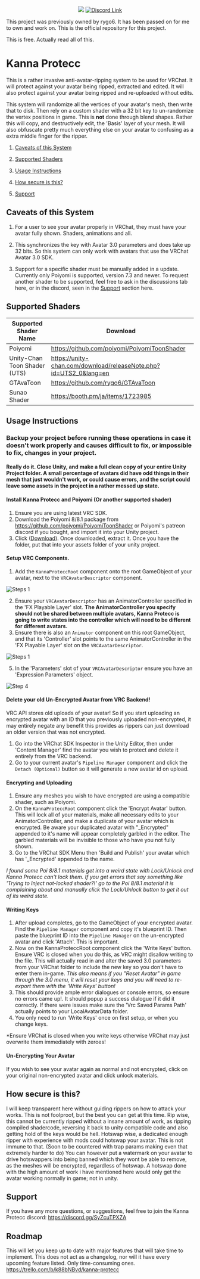 <div align="center">
  <img src="Textures/Titlebar.png" />
  <a href="https://discord.gg/SyZcuTPXZA">
    <img src="Textures/Discord%20Button.png" alt="Discord Link"/>
  </a>
</div>

This project was previously owned by rygo6. It has been passed on for me to own and work on.
This is the official repository for this project.

This is free. Actually read all of this.

# Kanna Protecc

This is a rather invasive anti-avatar-ripping system to be used for VRChat. It will protect against your avatar being ripped, extracted and edited. It will also protect against your avatar being ripped and re-uploaded without edits.

This system will randomize all the vertices of your avatar's mesh, then write that to disk. Then rely on a custom shader with a 32 bit key to un-randomize the vertex positions in game. This is <b>not</b> done through blend shapes. Rather this will copy, and destructively edit, the 'Basis' layer of your mesh. It will also obfuscate pretty much everything else on your avatar to confusing as a extra middle finger for the ripper.

1. [Caveats of this System](#caveats-of-this-system)

2. [Supported Shaders](#supported-shaders)

3. [Usage Instructions](#usage-instructions)

4. [How secure is this?](#how-secure-is-this)

5. [Support](#support)

## Caveats of this System

1. For a user to see your avatar properly in VRChat, they must have your avatar fully shown. Shaders, animations and all.

2. This synchronizes the key with Avatar 3.0 parameters and does take up 32 bits. So this system can only work with avatars that use the VRChat Avatar 3.0 SDK.

3. Support for a specific shader must be manually added in a update. Currently only Poiyomi is supported, version 7.3 and newer. To request another shader to be supported, feel free to ask in the discussions tab here, or in the discord, seen in the [Support](#support) section here.

## Supported Shaders

| Supported Shader Name  | Download |
| ------------- | ------------- |
| Poiyomi | https://github.com/poiyomi/PoiyomiToonShader |
| Unity-Chan Toon Shader (UTS) | https://unity-chan.com/download/releaseNote.php?id=UTS2_0&lang=en |
| GTAvaToon | https://github.com/rygo6/GTAvaToon |
| Sunao Shader | https://booth.pm/ja/items/1723985 |

## Usage Instructions

### Backup your project before running these operations in case it doesn't work properly and causes difficult to fix, or impossible to fix, changes in your project.

#### Really do it. Close Unity, and make a full clean copy of your entire Unity Project folder. A small percentage of avatars did have odd things in their mesh that just wouldn't work, or could cause errors, and the script could leave some assets in the project in a rather messed up state.

#### Install Kanna Protecc and Poiyomi (Or another supported shader)

1. Ensure you are using latest VRC SDK.
2. Download the Poiyomi 8/8.1 package from https://github.com/poiyomi/PoiyomiToonShader or Poiyomi's patreon discord if you bought, and import it into your Unity project.
3. Click ([Download](https://github.com/PlagueVRC/AntiRip/archive/refs/heads/main.zip)). Once downloaded, extract it. Once you have the folder, put that into your assets folder of your unity project.

#### Setup VRC Components.

1. Add the `KannaProteccRoot` component onto the root GameObject of your avatar, next to the `VRCAvatarDescriptor` component.

![Steps 1](Textures/DocSteps1.png)

2. Ensure your `VRCAvatarDescriptor` has an AnimatorController specified in the 'FX Playable Layer' slot. <b>The AnimatorController you specify should not be shared between multiple avatars, Kanna Protecc is going to write states into the controller which will need to be different for different avatars.</b>
3. Ensure there is also an `Animator` component on this root GameObject, and that its 'Controller' slot points to the same AnimatorController in the 'FX Playable Layer' slot on the `VRCAvatarDescriptor`.

![Steps 1](Textures/DocSteps2to3.png)

5. In the 'Parameters' slot of your `VRCAvatarDescriptor` ensure you have an 'Expression Parameters' object.

![Step 4](Textures/DocSteps4.png)

#### Delete your old Un-Encrypted Avatar from VRC Backend!

VRC API stores old uploads of your avatar! So if you start uploading an encrypted avatar with an ID that you previously uploaded non-encrypted, it may entirely negate any benefit this provides as rippers can just download an older version that was not encrypted.

1. Go into the VRChat SDK Inspector in the Unity Editor, then under 'Content Manager' find the avatar you wish to protect and delete it entirely from the VRC backend.
2. Go to your current avatar's `Pipeline Manager` component and click the `Detach (Optional)` button so it will generate a new avatar id on upload.

#### Encrypting and Uploading

1. Ensure any meshes you wish to have encrypted are using a compatible shader, such as Poiyomi.
2. On the `KannaProteccRoot` component click the 'Encrypt Avatar' button. This will lock all of your materials, make all necessary edits to your AnimatorController, and make a duplicate of your avatar which is encrypted. Be aware your duplicated avatar with "_Encrypted" appended to it's name will appear completely garbled in the editor. The garbled materials will be invisible to those who have you not fully shown.
3. Go to the VRChat SDK Menu then 'Build and Publish' your avatar which has '_Encrypted' appended to the name.

*I found some Poi 8/8.1 materials get into a weird state with Lock/Unlock and Kanna Protecc can't lock them. If you get errors that say something like 'Trying to Inject not-locked shader?!' go to the Poi 8/8.1 material it is complaining about and manually click the Lock/Unlock button to get it out of its weird state.*

#### Writing Keys

1. After upload completes, go to the GameObject of your encrypted avatar. Find the `Pipeline Manager` component and copy it's blueprint ID. Then paste the blueprint ID into the `Pipeline Manager` on the un-encrypted avatar and click 'Attach'. This is important.
2. Now on the KannaProteccRoot component click the 'Write Keys' button. Ensure VRC is closed when you do this, as VRC might disallow writing to the file. This will actually read in and alter the saved 3.0 parameters from your VRChat folder to include the new key so you don't have to enter them in-game. <i>This also means if you "Reset Avatar" in game through the 3.0 menu, it will reset your keys and you will need to re-export them with the 'Write Keys' button!</i>
3. This should provide ample error dialogues or console errors, so ensure no errors came up!. It should popup a success dialogue if it did it correctly. If there were issues make sure the 'Vrc Saved Params Path' actually points to your LocalAvatarData folder.
4. You only need to run 'Write Keys' once on first setup, or when you change keys.

*Ensure VRChat is closed when you write keys otherwise VRChat may just overwrite them immediately with zeroes!

#### Un-Encrypting Your Avatar

If you wish to see your avatar again as normal and not encrypted, click on your original non-encrypted avatar and click unlock materials.

## How secure is this?

I will keep transparent here without guiding rippers on how to attack your works. This is not foolproof, but the best you can get at this time. Rip wise, this cannot be currently ripped without a insane amount of work, as ripping compiled shadercode, reversing it back to unity compatible code and also getting hold of the keys would be hell. Hotswap wise, a dedicated enough ripper with experience with mods could hotswap your avatar. This is not immune to that. (Soon to be countered with trap params making even that extremely harder to do) You can however put a watermark on your avatar to drive hotswappers into being banned which they wont be able to remove, as the meshes will be encrypted, regardless of hotswap. A hotswap done with the high amount of work i have mentioned here would only get the avatar working normally in game; not in unity.

## Support

If you have any more questions, or suggestions, feel free to join the Kanna Protecc discord:
https://discord.gg/SyZcuTPXZA

## Roadmap

This will let you keep up to date with major features that will take time to implement. This does not act as a changelog, nor will it have every upcoming feature listed. Only time-consuming ones.
https://trello.com/b/k88bNBvd/kanna-protecc
